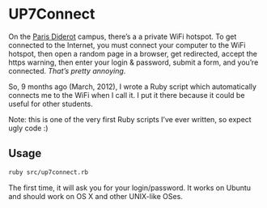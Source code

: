 # UP7Connect

On the [Paris Diderot](http://www.univ-paris-diderot.fr/english/) campus,
there’s a a private WiFi hotspot. To get connected to the Internet, you must
connect your computer to the WiFi hotspot, then open a random page in a
browser, get redirected, accept the https warning, then enter your login &
password, submit a form, and you’re connected. *That’s pretty annoying*.

So, 9 months ago (March, 2012), I wrote a Ruby script which automatically
connects me to the WiFi when I call it. I put it there because it could be
useful for other students.

Note: this is one of the very first Ruby scripts I’ve ever written, so expect
ugly code :)

## Usage

```sh
ruby src/up7connect.rb
```

The first time, it will ask you for your login/password. It works on Ubuntu and
should work on OS X and other UNIX-like OSes.
